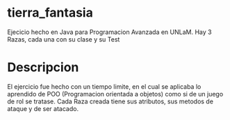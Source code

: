 # tierra_fantasia
Ejecicio hecho en Java para Programacion Avanzada en UNLaM. Hay 3 Razas, cada una con su clase y su Test

# Descripcion

El ejercicio fue hecho con un tiempo limite, en el cual se aplicaba lo aprendido de POO (Programacion orientada a objetos) como si de un juego de rol se tratase.
Cada Raza creada tiene sus atributos, sus metodos de ataque y de ser atacado.
